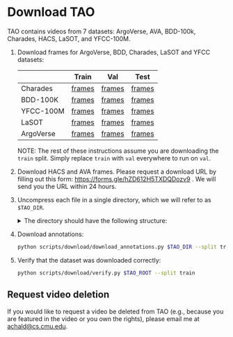 # Download TAO

TAO contains videos from 7 datasets: ArgoVerse, AVA, BDD-100k, Charades, HACS,
LaSOT, and YFCC-100M.

1. Download frames for ArgoVerse, BDD, Charades, LaSOT and YFCC datasets:

    |           | Train | Val | Test |
    |-----------|-------|-----|------|
    | Charades  | [frames](https://drive.google.com/open?id=1p7X7nZTBA0GinkGikyN4xb0zp3UOEyTY) | [frames](https://drive.google.com/open?id=1vdll7eqSXrfs0TKdzn4OjCYgFPfavrJO) | [frames](https://drive.google.com/open?id=1QhpcUsRcHeCnxspUuR4oTLIAoW_nU2ca) |
    | BDD-100K  | [frames](https://drive.google.com/open?id=1p8Ai2QqNqWPQ1A-7U_KaB24mYWXZxMe5) | [frames](https://drive.google.com/open?id=1cm6ktkg64chYHXxR0Gxbo352R1a-RSrj) | [frames](https://drive.google.com/open?id=1GEPIrrb9rE8aYlxOQ6PW_tWKqbDWc4r9)|
    | YFCC-100M | [frames](https://drive.google.com/open?id=1kstavuoql0C307Ndp4QUaQebrfB7sqgO) | [frames](https://drive.google.com/open?id=1Dqh9HTsMNcn-YVG5aG2Ra9YQrgN8eack) | [frames](https://drive.google.com/open?id=1xPUvrAWrv7jrhEjT8PfiducLLGebdEtb) |
    | LaSOT     | [frames](https://drive.google.com/open?id=1PVW7PrdAVMbX11pmkLkxst-GJPPQai0m) | [frames](https://drive.google.com/open?id=1efg_CV7TgkAQNQWzLExWYHqiHc_ijtF5) | [frames](https://drive.google.com/open?id=105ZSIVu8mAQlim907Rj8hRtOUvKZ6cem) |
    | ArgoVerse | [frames](https://drive.google.com/open?id=1RPKIuOEjnTLxSf8qlarkzeS16G7si7bu) | [frames](https://drive.google.com/open?id=1zwhwDifJ5YW2F42e4PLeJVTvZ8W2dq-Q) | [frames](https://drive.google.com/open?id=1rwPcIzp1NaqSTEDf9jPc4mEw4ysqp5MO) |

    NOTE: The rest of these instructions assume you are downloading the `train`
    split. Simply replace `train` with `val` everywhere to run on `val`.

1. Download HACS and AVA frames. Please request a download URL by filling out this form:
   https://forms.gle/hZD612H5TXDQDozv9 . We will send you the URL within 24
   hours.

1. Uncompress each file in a single directory, which we will refer to as
   `$TAO_DIR`.
   <details><summary>The directory should have the following structure:</summary><p>

   ```bash
    └── frames
       └── train
          ├── ArgoVerse
          ├── BDD
          ├── Charades
          ├── HACS
          ├── LaSOT
          └── YFCC100M
    ```
    </p></details>

1. Download annotations:

    ```bash
    python scripts/download/download_annotations.py $TAO_DIR --split train
    ```

1. Verify that the dataset was downloaded correctly:

    ```bash
    python scripts/download/verify.py $TAO_ROOT --split train
    ```
## Request video deletion

If you would like to request a video be deleted from TAO (e.g., because you are
featured in the video or you own the rights), please email me at
achald@cs.cmu.edu.


